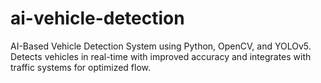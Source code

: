 # ai-vehicle-detection
AI-Based Vehicle Detection System using Python, OpenCV, and YOLOv5. Detects vehicles in real-time with improved accuracy and integrates with traffic systems for optimized flow.
